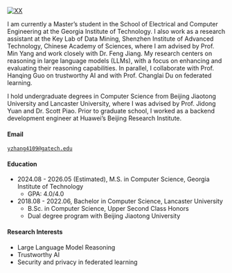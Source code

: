 [![XX](https://img.shields.io/badge/XX-github-blue?logo=github)](https://github.com/yi-qian-zhang)

I am currently a Master’s student in the School of Electrical and Computer Engineering at the Georgia Institute of Technology. I also work as a research assistant at the Key Lab of Data Mining, Shenzhen Institute of Advanced Technology, Chinese Academy of Sciences, where I am advised by Prof. Min Yang and work closely with Dr. Feng Jiang. My research centers on reasoning in large language models (LLMs), with a focus on enhancing and evaluating their reasoning capabilities. In parallel, I collaborate with Prof. Hanqing Guo on trustworthy AI and with Prof. Changlai Du on federated learning.

I hold undergraduate degrees in Computer Science from Beijing Jiaotong University and Lancaster University, where I was advised by Prof. Jidong Yuan and Dr. Scott Piao. Prior to graduate school, I worked as a backend development engineer at Huawei’s Beijing Research Institute.

#### Email  
<code>yzhang4109@gatech.edu</code>  

#### Education  
- 2024.08 - 2026.05 (Estimated), M.S. in Computer Science, Georgia Institute of Technology
  - GPA: 4.0/4.0
- 2018.08 - 2022.06, Bachelor in Computer Science, Lancaster University
  * B.Sc. in Computer Science, Upper Second Class Honors
  * Dual degree program with Beijing Jiaotong University

#### Research Interests  
* Large Language Model Reasoning
* Trustworthy AI
* Security and privacy in federated learning